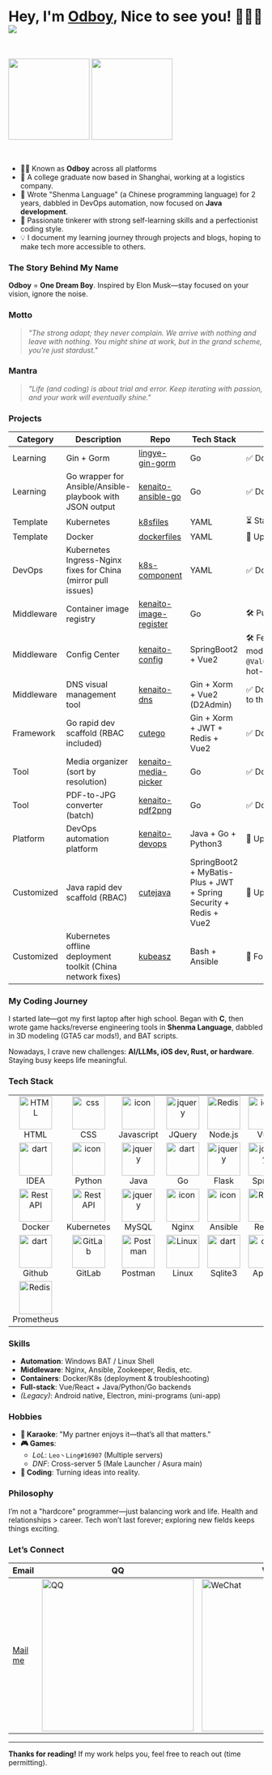 # Hey, I'm <a href="https://blog.odboy.cn" target="_blank">Odboy</a>, Nice to see you! 👋👋👋 <img src="https://hits.seeyoufarm.com/api/count/incr/badge.svg?url=https://github.com/odboy-tianjun/">

<br>
<p>
    <img height="160" src="https://github-readme-stats.vercel.app/api?username=odboy-tianjun&show_icons=true&theme=dracula" />
    <img height="160" src="https://github-readme-stats.vercel.app/api/top-langs/?username=odboy-tianjun&show_icons=true&theme=dracula&layout=compact" />
</p>
<br>

- 👨‍💻 Known as **Odboy** across all platforms
- 🧑 A college graduate now based in Shanghai, working at a logistics company.
- 🐛 Wrote "Shenma Language" (a Chinese programming language) for 2 years, dabbled in DevOps automation, now focused on **Java development**.
- 🤯 Passionate tinkerer with strong self-learning skills and a perfectionist coding style.
- 💡 I document my learning journey through projects and blogs, hoping to make tech more accessible to others.

### The Story Behind My Name

**Odboy** = **One Dream Boy**. Inspired by Elon Musk—stay focused on your vision, ignore the noise.

### Motto

> *"The strong adapt; they never complain. We arrive with nothing and leave with nothing. You might shine at work, but in the grand scheme, you're just
stardust."*

### Mantra

> *"Life (and coding) is about trial and error. Keep iterating with passion, and your work will eventually shine."*

### Projects

| Category   | Description                                                   | Repo                                                                              | Tech Stack                                                        | Status                                                                                   |  
|------------|---------------------------------------------------------------|-----------------------------------------------------------------------------------|-------------------------------------------------------------------|------------------------------------------------------------------------------------------|  
| Learning   | Gin + Gorm                                                    | [lingye-gin-gorm](https://github.com/odboy-tianjun/lingye-gin-gorm)               | Go                                                                | ✅ Done                                                                                   |  
| Learning   | Go wrapper for Ansible/Ansible-playbook with JSON output      | [kenaito-ansible-go](https://github.com/odboy-tianjun/kenaito-ansible-go-example) | Go                                                                | ✅ Done                                                                                   |  
| Template   | Kubernetes                                                    | [k8sfiles](https://github.com/odboy-tianjun/k8sfiles)                             | YAML                                                              | ⏳ StatefulSet WIP                                                                        |  
| Template   | Docker                                                        | [dockerfiles](https://github.com/odboy-tianjun/dockerfiles)                       | YAML                                                              | 🔄 Updating                                                                              |  
| DevOps     | Kubernetes Ingress-Nginx fixes for China (mirror pull issues) | [k8s-component](https://github.com/odboy-tianjun/k8s-component)                   | YAML                                                              | ✅ Done                                                                                   |  
| Middleware | Container image registry                                      | [kenaito-image-register](https://github.com/odboy-tianjun/kenaito-image-register) | Go                                                                | 🛠️ Push/Pull images                                                                     |  
| Middleware | Config Center                                                 | [kenaito-config](https://github.com/odboy-tianjun/kenaito-config)                 | SpringBoot2 + Vue2                                                | 🛠️ Features: Config fetch, offline mode, `@Value`/`@ConfigurationProperties` hot-reload |  
| Middleware | DNS visual management tool                                    | [kenaito-dns](https://github.com/odboy-tianjun/kenaito-dns)                       | Gin + Xorm + Vue2 (D2Admin)                                       | ✅ Done (Uses `miekg/dns`—kudos to the OSS devs!)                                         |  
| Framework  | Go rapid dev scaffold (RBAC included)                         | [cutego](https://github.com/odboy-tianjun/cutego)                                 | Gin + Xorm + JWT + Redis + Vue2                                   | ✅ Done                                                                                   |  
| Tool       | Media organizer (sort by resolution)                          | [kenaito-media-picker](https://github.com/odboy-tianjun/kenaito-media-picker)     | Go                                                                | ✅ Done                                                                                   |  
| Tool       | PDF-to-JPG converter (batch)                                  | [kenaito-pdf2png](https://github.com/odboy-tianjun/kenaito-pdf2png)               | Go                                                                | ✅ Done                                                                                   |  
| Platform   | DevOps automation platform                                    | [kenaito-devops](https://github.com/odboy-tianjun/kenaito-devops)                 | Java + Go + Python3                                               | 🔄 Updating                                                                              |  
| Customized | Java rapid dev scaffold (RBAC)                                | [cutejava](https://github.com/odboy-tianjun/cutejava)                             | SpringBoot2 + MyBatis-Plus + JWT + Spring Security + Redis + Vue2 | 🔄 Updating                                                                              |  
| Customized | Kubernetes offline deployment toolkit (China network fixes)   | [kubeasz](https://github.com/odboy-tianjun/kubeasz)                               | Bash + Ansible                                                    | 🍴 Forked & Updating                                                                     |  

### My Coding Journey

I started late—got my first laptop after high school. Began with **C**, then wrote game hacks/reverse engineering tools in **Shenma Language**, dabbled in 3D
modeling (GTA5 car mods!), and BAT scripts.

Nowadays, I crave new challenges: **AI/LLMs, iOS dev, Rust, or hardware**. Staying busy keeps life meaningful.

### Tech Stack

<table>
	<tr>
		<td align="center" width="96">
			<img src="https://skillicons.dev/icons?i=html" width="65" height="65" alt="HTML" />
			<br> HTML
		</td>
		<td align="center" width="96">
			<img src="https://skillicons.dev/icons?i=css" width="65" height="65" alt="css" />
			<br> CSS
		</td>
		<td align="center" width="96">
			<img src="https://skillicons.dev/icons?i=js" alt="icon" width="65" height="65" />
			<br> Javascript
		</td>
		<td align="center" width="96">
			<img src="https://skillicons.dev/icons?i=jquery" width="65" height="65" alt="jquery" />
			<br> JQuery
		</td>
		<td align="center" width="96">
			<img src="https://skillicons.dev/icons?i=nodejs&theme=light" width="65" height="65" alt="Redis" />
			<br> Node.js
		</td>
		<td align="center" width="96">
			<a href="#macropower-tech">
				<img src="https://skillicons.dev/icons?i=vue&theme=light" alt="icon" width="65" height="65" />
			</a>
			<br> Vue
		</td>
		<td align="center" width="96">
			<img src="https://skillicons.dev/icons?i=react" width="65" height="65" alt="Redis" />
			<br> React
		</td>
	</tr>
	<tr>
		<td align="center" width="96">
			<img src="https://skillicons.dev/icons?i=idea" width="65" height="65" alt="dart" />
			<br> IDEA
		</td>
		<td align="center" width="96">
			<a href="#macropower-tech">
				<img src="https://skillicons.dev/icons?i=py&theme=light" alt="icon" width="65" height="65" />
			</a>
			<br> Python
		</td>
		<td align="center" width="96">
			<img src="https://skillicons.dev/icons?i=java&theme=light" width="65" height="65" alt="jquery" />
			<br> Java
		</td>
		<td align="center" width="96">
			<img src="https://skillicons.dev/icons?i=go" width="65" height="65" alt="dart" />
			<br> Go
		</td>
		<td align="center" width="96">
			<img src="https://skillicons.dev/icons?i=flask&theme=light" width="65" height="65" alt="jquery" />
			<br> Flask
		</td>
		<td align="center" width="96">
			<img src="https://skillicons.dev/icons?i=spring&theme=light" width="65" height="65" alt="jquery" />
			<br> Spring
		</td>
		<td align="center" width="96">
			<img src="https://skillicons.dev/icons?i=git" width="65" height="65" alt="Git" />
			<br> Git
		</td>
	</tr>
	<tr>
		<td align="center" width="96">
			<img src="https://skillicons.dev/icons?i=docker" width="65" height="65" alt="Rest API" />
			<br> Docker
		</td>
		<td align="center" width="96">
			<img src="https://skillicons.dev/icons?i=kubernetes" width="65" height="65" alt="Rest API" />
			<br> Kubernetes
		</td>
		<td align="center" width="96">
			<img src="https://skillicons.dev/icons?i=mysql" width="65" height="65" alt="jquery" />
			<br> MySQL
		</td>
		<td align="center" width="96">
			<img src="https://skillicons.dev/icons?i=nginx" alt="icon" width="65" height="65" />
			<br> Nginx
		</td>
		<td align="center" width="96">
			<img src="https://skillicons.dev/icons?i=ansible" alt="icon" width="65" height="65" />
			<br> Ansible
		</td>
		<td align="center" width="96">
			<img src="https://skillicons.dev/icons?i=redis" width="65" height="65" alt="Redis" />
			<br> Redis
		</td>
		<td align="center" width="96">
			<img src="https://skillicons.dev/icons?i=maven&theme=light" alt="icon" width="65" height="65" />
			<br> Maven
		</td>
	</tr>
	<tr>
		<td align="center" width="96">
			<img src="https://skillicons.dev/icons?i=github&theme=light" width="65" height="65" alt="dart" />
			<br> Github
		</td>
		<td align="center" width="96">
			<img src="https://skillicons.dev/icons?i=gitlab&theme=light" width="65" height="65" alt="GitLab" />
			<br> GitLab
		</td>
		<td align="center" width="96">
			<img src="https://skillicons.dev/icons?i=postman" width="65" height="65" alt="Postman" />
			<br> Postman
		</td>
		<td align="center" width="96">
			<img src="https://skillicons.dev/icons?i=linux&theme=light" width="65" height="65" alt="Linux" />
			<br> Linux
		</td>
		<td align="center" width="96">
			<img src="https://skillicons.dev/icons?i=sqlite" width="65" height="65" alt="dart" />
			<br> Sqlite3
		</td>
		<td align="center" width="96">
			<img src="https://skillicons.dev/icons?i=apollo" width="65" height="65" alt="dart" />
			<br> Apollo
		</td>
		<td align="center" width="96">
			<img src="https://skillicons.dev/icons?i=ps" width="65" height="65" alt="Redis" />
			<br> Photoshop
		</td>
	</tr>
	<tr>
		<td align="center" width="96">
			<img src="https://skillicons.dev/icons?i=prometheus" width="65" height="65" alt="Redis" />
			<br> Prometheus
		</td>
	</tr>
</table>

### Skills

- **Automation**: Windows BAT / Linux Shell
- **Middleware**: Nginx, Ansible, Zookeeper, Redis, etc.
- **Containers**: Docker/K8s (deployment & troubleshooting)
- **Full-stack**: Vue/React + Java/Python/Go backends
- *(Legacy)*: Android native, Electron, mini-programs (uni-app)

### Hobbies

- **🎤 Karaoke**: "My partner enjoys it—that’s all that matters."
- **🎮 Games**:
    - *LoL*: `Leo丶Ling#16907` (Multiple servers)
    - *DNF*: Cross-server 5 (Male Launcher / Asura main)
- **🤖 Coding**: Turning ideas into reality.

### Philosophy

I’m not a "hardcore" programmer—just balancing work and life. Health and relationships > career. Tech won’t last forever; exploring new fields keeps things
exciting.

### Let’s Connect

| Email                              | QQ                                                                             | WeChat                                                                             |
|------------------------------------|--------------------------------------------------------------------------------|------------------------------------------------------------------------------------|
| [Mail me](mailto:tianjun@odboy.cn) | <img height="300" src="https://oss.odboy.cn/blog/files/qq_code.png" alt="QQ"/> | <img height="300" src="https://oss.odboy.cn/blog/files/wx_code.png" alt="WeChat"/> |

---
**Thanks for reading!** If my work helps you, feel free to reach out (time permitting).  